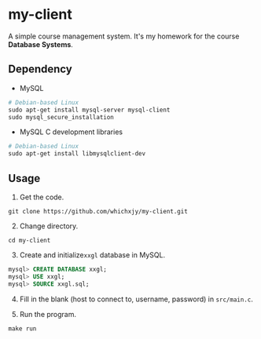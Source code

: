 # my-client

A simple course management system. It's my homework for the course **Database Systems**.

## Dependency

- MySQL

```makefile
# Debian-based Linux
sudo apt-get install mysql-server mysql-client
sudo mysql_secure_installation
```

- MySQL C development libraries

```makefile
# Debian-based Linux
sudo apt-get install libmysqlclient-dev
```

## Usage

1. Get the code.

```
git clone https://github.com/whichxjy/my-client.git
```

2. Change directory.

```
cd my-client
```

3. Create and initialize`xxgl` database in MySQL.

```sql
mysql> CREATE DATABASE xxgl;
mysql> USE xxgl;
mysql> SOURCE xxgl.sql;
```

4. Fill in the blank (host to connect to, username, password) in `src/main.c`.

5. Run the program.

```
make run
```
